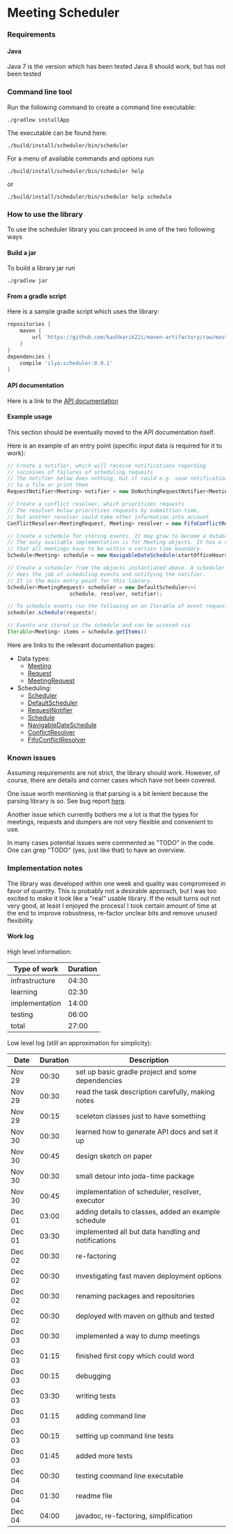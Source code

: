 # Meeting Scheduler

### Requirements

#### Java
Java 7 is the version which has been tested
Java 8 should work, but has not been tested

### Command line tool

Run the following command to create a command
line executable: 

```
./gradlew installApp
```

The executable can be found here:
```
./build/install/scheduler/bin/scheduler
```

For a menu of available commands and options run

```
./build/install/scheduler/bin/scheduler help
```

or 

```
./build/install/scheduler/bin/scheduler help schedule
```

### How to use the library

To use the scheduler library you can proceed
in one of the two following ways

#### Build a jar
To build a library jar run

```
./gradlew jar
```

#### From a gradle script
Here is a sample gradle script which uses the library:

```gradle
repositories {
    maven {
        url 'https://github.com/kashkarik22i/maven-artifactory/raw/master/'
    }
}
dependencies {
    compile 'ilya:scheduler:0.0.1'
}
```

#### API documentation
Here is a link to the [API documentation](https://kashkarik22i.github.io/scheduler/) 

#### Example usage
This section should be eventually moved to the API documentation itself.

Here is an example of an entry point (specific input data is required for it to work):
```java
// Create a notifier, which will receive notifications regarding
// successes of failures of scheduling requests
// The notifier below does nothing, but it could e.g. save notifications
// to a file or print them
RequestNotifier<Meeting> notifier = new DoNothingRequestNotifier<Meeting>();

// Create a conflict resolver, which prioritizes requests
// The resolver below prioritizes requests by submittion time,
// but another resolver could take other information into account 
ConflictResolver<MeetingRequest, Meeting> resolver = new FifoConflictResolver();

// Create a schedule for storing events. It may grow to become a database in theory.
// The only available implementation is for Meeting objects. It has a restriction
// that all meetings have to be within a certain time boundary.
Schedule<Meeting> schedule = new NavigableDateSchedule(startOfficeHours, endOfficeHours);

// Create a scheduler from the objects instantiated above. A scheduler
// does the job of scheduling events and notifying the notifier.
// It is the main entry point for this library. 
Scheduler<MeetingRequest> scheduler = new DefaultScheduler<>(
                    schedule, resolver, notifier);

// To schedule events run the following on an Iterable of event requests
scheduler.schedule(requests);

// Events are stored in the schedule and can be accesed via
Iterable<Meeting> items = schedule.getItems()
```

Here are links to the relevant documentation pages:
* Data types:
  * [Meeting](https://kashkarik22i.github.io/scheduler/org/ilya/scheduler/request/Meeting.html)
  * [Request](https://kashkarik22i.github.io/scheduler/org/ilya/scheduler/request/Request.html)
  * [MeetingRequest](https://kashkarik22i.github.io/scheduler/org/ilya/scheduler/request/MeetingRequest.html)
* Scheduling:
  * [Scheduler](https://kashkarik22i.github.io/scheduler/org/ilya/scheduler/Scheduler.html) 
  * [DefaultScheduler](https://kashkarik22i.github.io/scheduler/org/ilya/scheduler/DefaultScheduler.html)
  * [RequestNotifier](https://kashkarik22i.github.io/scheduler/org/ilya/scheduler/request/RequestNotifier.html)
  * [Schedule](https://kashkarik22i.github.io/scheduler/org/ilya/scheduler/request/schedule/Schedule.html)
  * [NavigableDateSchedule](https://kashkarik22i.github.io/scheduler/org/ilya/scheduler/request/schedule/NavigableDateSchedule.html)
  * [ConflictResolver](https://kashkarik22i.github.io/scheduler/org/ilya/scheduler/request/schedule/ConflictResolver.html)
  * [FifoConflictResolver](https://kashkarik22i.github.io/scheduler/org/ilya/scheduler/request/schedule/FifoConflictResolver.html)

### Known issues
Assuming requirements are not strict, the library should work.
However, of course, there are details and corner cases which have not been
covered.

One issue worth mentioning is that parsing is a bit lenient because
the parsing library is so. See bug report [here](https://github.com/JodaOrg/joda-time/issues/60).

Another issue which currently bothers me a lot is that the types for
meetings, requests and dumpers are not very flexible and convenient to use.
  
In many cases potential issues were commented as "TODO" in the code. 
One can grep "TODO" (yes, just like that) to have an overview.

### Implementation notes
The library was developed within one week and quality was compromised
in favor of quantity. This is probably not a desirable approach, but
I was too excited to make it look like a "real" usable library. If the result
turns out not very good, at least I enjoyed the process! I took certain amount of
time at the end to improve robustness, re-factor unclear bits and
remove unused flexibility.

#### Work log
High level information:

| Type of work   | Duration |
| -------------- | -------- |
| infrastructure |   04:30  |
|    learning    |   02:30  |
| implementation |   14:00  |
|    testing     |   06:00  |
|     total      |   27:00  |

Low level log (still an approximation for simplicity):

|  Date  | Duration |                    Description                       |
| ------ | -------- | ---------------------------------------------------- |
| Nov 29 |   00:30  | set up basic gradle project and some dependencies    |
| Nov 29 |   00:30  | read the task description carefully, making notes    |
| Nov 29 |   00:15  | sceleton classes just to have something              |
| Nov 30 |   00:30  | learned how to generate API docs and set it up       |
| Nov 30 |   00:45  | design sketch on paper                               |
| Nov 30 |   00:30  | small detour into joda-time package                  |
| Nov 30 |   00:45  | implementation of scheduler, resolver, executor      |
| Dec 01 |   03:00  | adding details to classes, added an example schedule |
| Dec 01 |   03:30  | implemented all but data handling and notifications  |
| Dec 02 |   00:30  | re-factoring                                         |
| Dec 02 |   00:30  | investigating fast maven deployment options          |
| Dec 02 |   00:30  | renaming packages and repositories                   |
| Dec 02 |   00:30  | deployed with maven on github and tested             |
| Dec 03 |   00:30  | implemented a way to dump meetings                   |
| Dec 03 |   01:15  | finished first copy which could word                 |
| Dec 03 |   00:15  | debugging                                            |
| Dec 03 |   03:30  | writing tests                                        |
| Dec 03 |   01:15  | adding command line                                  |
| Dec 03 |   00:15  | setting up command line tests                        |
| Dec 03 |   01:45  | added more tests                                     |
| Dec 04 |   00:30  | testing command line executable                      |
| Dec 04 |   01:30  | readme file                                          |
| Dec 04 |   04:00  | javadoc, re-factoring, simplification                |

